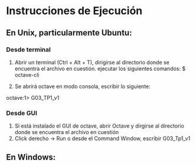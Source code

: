 # Instrucciones de Ejecución

## En Unix, particularmente Ubuntu:
### Desde terminal
1. Abrir un terminal (Ctrl + Alt + T), dirigirse al directorio donde se encuentra el archivo en cuestión.
ejecutar los siguientes comandos:
    $ octave-cli

2. Se abrirá octave en modo consola, escribir lo siguiente:

octave:1> G03_TP1_v1

### Desde GUI
1. Si está instalado el GUI de octave, abrir Octave y dirgirse al directorio donde se encuentra el archivo en cuestión
2. Click derecho -> Run o desde el Command Window, escribir G03_Tp1_v1

## En Windows:




